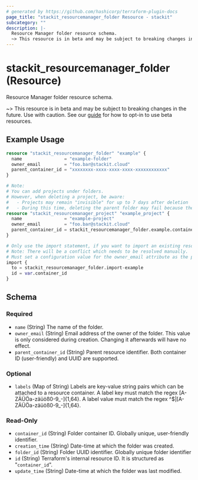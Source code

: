 ```yaml
---
# generated by https://github.com/hashicorp/terraform-plugin-docs
page_title: "stackit_resourcemanager_folder Resource - stackit"
subcategory: ""
description: |-
  Resource Manager folder resource schema.
  ~> This resource is in beta and may be subject to breaking changes in the future. Use with caution. See our guide https://registry.terraform.io/providers/stackitcloud/stackit/latest/docs/guides/opting_into_beta_resources for how to opt-in to use beta resources.
---
```


# stackit_resourcemanager_folder (Resource)

Resource Manager folder resource schema.

~> This resource is in beta and may be subject to breaking changes in the future. Use with caution. See our [guide](https://registry.terraform.io/providers/stackitcloud/stackit/latest/docs/guides/opting_into_beta_resources) for how to opt-in to use beta resources.

## Example Usage

```terraform
resource "stackit_resourcemanager_folder" "example" {
  name                = "example-folder"
  owner_email         = "foo.bar@stackit.cloud"
  parent_container_id = "xxxxxxxx-xxxx-xxxx-xxxx-xxxxxxxxxxxx"
}

# Note:
# You can add projects under folders.
# However, when deleting a project, be aware:
#   - Projects may remain "invisible" for up to 7 days after deletion
#   - During this time, deleting the parent folder may fail because the project is still technically linked
resource "stackit_resourcemanager_project" "example_project" {
  name                = "example-project"
  owner_email         = "foo.bar@stackit.cloud"
  parent_container_id = stackit_resourcemanager_folder.example.container_id
}

# Only use the import statement, if you want to import an existing resourcemanager folder
# Note: There will be a conflict which needs to be resolved manually.
# Must set a configuration value for the owner_email attribute as the provider has marked it as required.
import {
  to = stackit_resourcemanager_folder.import-example
  id = var.container_id
}
```

<!-- schema generated by tfplugindocs -->
## Schema

### Required

- `name` (String) The name of the folder.
- `owner_email` (String) Email address of the owner of the folder. This value is only considered during creation. Changing it afterwards will have no effect.
- `parent_container_id` (String) Parent resource identifier. Both container ID (user-friendly) and UUID are supported.

### Optional

- `labels` (Map of String) Labels are key-value string pairs which can be attached to a resource container. A label key must match the regex [A-ZÄÜÖa-zäüöß0-9_-]{1,64}. A label value must match the regex ^$|[A-ZÄÜÖa-zäüöß0-9_-]{1,64}.

### Read-Only

- `container_id` (String) Folder container ID. Globally unique, user-friendly identifier.
- `creation_time` (String) Date-time at which the folder was created.
- `folder_id` (String) Folder UUID identifier. Globally unique folder identifier
- `id` (String) Terraform's internal resource ID. It is structured as "`container_id`".
- `update_time` (String) Date-time at which the folder was last modified.
